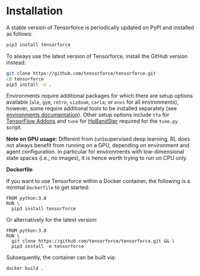 Installation
============


A stable version of Tensorforce is periodically updated on PyPI and installed as follows:

```bash
pip3 install tensorforce
```

To always use the latest version of Tensorforce, install the GitHub version instead:

```bash
git clone https://github.com/tensorforce/tensorforce.git
cd tensorforce
pip3 install -e .
```

Environments require additional packages for which there are setup options available (`ale`, `gym`, `retro`, `vizdoom`, `carla`; or `envs` for all environments), however, some require additional tools to be installed separately (see [environments documentation](http://tensorforce.readthedocs.io)). Other setup options include `tfa` for [TensorFlow Addons](https://www.tensorflow.org/addons) and `tune` for [HpBandSter](https://github.com/automl/HpBandSter) required for the `tune.py` script.


**Note on GPU usage:** Different from (un)supervised deep learning, RL does not always benefit from running on a GPU, depending on environment and agent configuration. In particular for environments with low-dimensional state spaces (i.e., no images), it is hence worth trying to run on CPU only.



**Dockerfile**

If you want to use Tensorforce within a Docker container, the following is a minimal `Dockerfile` to get started:

```
FROM python:3.8
RUN \
  pip3 install tensorforce
```

Or alternatively for the latest version:

```
FROM python:3.8
RUN \
  git clone https://github.com/tensorforce/tensorforce.git && \
  pip3 install -e tensorforce
```

Subsequently, the container can be built via:

```bash
docker build .
```
